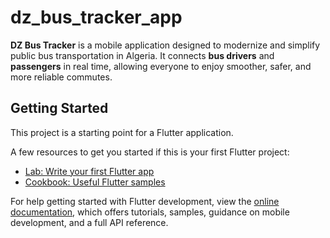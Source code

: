 # dz_bus_tracker_app

**DZ Bus Tracker** is a mobile application designed to modernize and simplify public bus transportation in Algeria. It connects **bus drivers** and **passengers** in real time, allowing everyone to enjoy smoother, safer, and more reliable commutes.

## Getting Started

This project is a starting point for a Flutter application.

A few resources to get you started if this is your first Flutter project:

- [Lab: Write your first Flutter app](https://docs.flutter.dev/get-started/codelab)
- [Cookbook: Useful Flutter samples](https://docs.flutter.dev/cookbook)

For help getting started with Flutter development, view the
[online documentation](https://docs.flutter.dev/), which offers tutorials,
samples, guidance on mobile development, and a full API reference.
